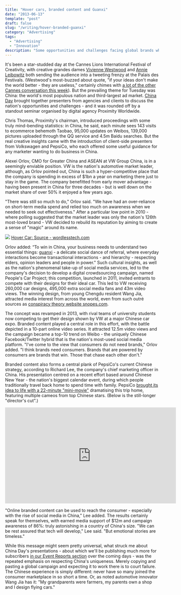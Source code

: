 ```yaml
---
title: "Hover cars, branded content and Guanxi"
date: "2013-06-13"
template: "post"
draft: false
slug: "/writing/hover-branded-guanxi"
category: "Advertising"
tags:
  - "Advertising"
  - "Innovation"
description: "Some opportunities and challenges facing global brands who want to advertise in China."
---
```


It's been a star-studded day at the Cannes Lions International Festival of Creativity, with creative grandes dames [Vivienne Westwood](https://www.canneslions.com/the_festival/programme/event_detail.cfm?event_id=799) and [Annie Leibowitz](http://www.guardian.co.uk/media/video/2013/jun/18/annie-leibovitz-photography-cannes-lions-video) both sending the audience into a tweeting frenzy at the Palais des Festivals. (Westwood's most-buzzed about quote, "if your ideas don't make the world better - they are useless," certainly chimes with [a lot of the other Cannes conversation this week](http://www.warc.com/Blogs/Cannes_2013_CocaCola_and_causerelated_marketing.blog?ID=1728)). But the prevailing theme for Tuesday was China: the world's most populous nation and third-largest ad market. [China Day](http://www.canneslions.com/the_festival/programme/festival_programme.cfm?section_id=183) brought together presenters from agencies and clients to discuss the nation's opportunities and challenges - and it was rounded off by a standout seminar organised by digital agency Proximity Worldwide.

Chris Thomas, Proximity's chairman, introduced proceedings with some truly mind-bending statistics: in China, he said, each minute sees 143 visits to ecommerce behemoth Taobao, 95,000 updates on Weibos, 139,000 pictures uploaded through the QQ service and 4.5m Baidu searches. But the real creative insights came with the introduction of client-side presenters from Volkswagen and PepsiCo, who each offered some useful guidance for any marketer wanting to do business in China.

Alexei Orlov, CMO for Greater China and ASEAN at VW Group China, is in a seemingly enviable position. VW is the nation's automotive market leader, although, as Orlov pointed out, China is such a hyper-competitive place that the company is spending in excess of $1bn a year on marketing there just to stay in the game. The company benefitted from early mover advantage - having been present in China for three decades - but is well down on the market share of over 50% it enjoyed a few years ago.

"There was still so much to do," Orlov said. "We have had an over-reliance on short-term media spend and relied too much on awareness when we needed to seek out effectiveness." After a particular low point in 2010 - where polling suggested that the market leader was only the nation's 126th most-loved brand - VW decided to rebuild its reputation by aiming to create a sense of "magic" around its name.

![](hover-branded-guanxi-200613/hover-branded-guanxi-1.jpg)
[Hover Car: Source - wordlesstech.com](http://wordlesstech.com/wp-content/uploads/2012/05/Volkswagen-s-Hover-Car-concept-5.jpg)

Orlov added: “To win in China, your business needs to understand two essential things: [guanxi](http://en.wikipedia.org/wiki/Guanxi) - a delicate social dance of referral, where everyday interactions become transactional interactions - and hierarchy - respecting elders, opinion leaders and people in power." Such cultural insights, as well as the nation's phenomenal take-up of social media services, led to the company's decision to develop a digital crowdsourcing campaign, named People's Car Project; this competition, launched in 2011, invited entrants to compete with their designs for their ideal car. This led to VW receiving 260,000 car designs, 495,000 extra social media fans and 43m video views. The winning design, from young Chengdu resident Wang Jia, attracted media interest from across the world, even from such outré sources as [conspiracy theory website snopes.com](http://www.snopes.com/photos/technology/levitatingcar.aspx).

The concept was revamped in 2013, with rival teams of university students now competing to get their design shown by VW at a major Chinese car expo. Branded content played a central role in this effort, with the battle depicted in a 10-part online video series. It attracted 12.5m video views and the campaign became a top-10 trend on Weibo - the uniquely Chinese Facebook/Twitter hybrid that is the nation's most-used social media platform. "I've come to the view that consumers do not need brands," Orlov added. "I think brands need consumers. Brands that are powered by consumers are brands that win. Those that chase each other don't."

Branded content also forms a central plank of PepsiCo's current Chinese strategy, according to Richard Lee, the company's chief marketing officer in China. His presentation centred on a recent effort based around Chinese New Year - the nation's biggest calendar event, during which people traditionally travel back home to spend time with family. PepsiCo [brought its idea to life with a 22-minute "mini-movie"](http://adage.com/article/global-news/pepsi-films-minimovie-chinese-year-push/239554/) dramatising this trip home, featuring multiple cameos from top Chinese stars. (Below is the still-longer "director's cut".)

<iframe width="560" height="315" src="https://www.youtube.com/embed/EsOnvhN8vno" frameborder="0" allow="accelerometer; autoplay; encrypted-media; gyroscope; picture-in-picture" allowfullscreen></iframe>

"Online branded content can be used to reach the consumer - especially with the rise of social media in China," Lee added. The results certainly speak for themselves, with earned media support of $12m and campaign awareness of 86%: truly astonishing in a country of China's size. "We can be rest assured that tech will develop," Lee said. "But emotional stories are timeless."

While this message might seem pretty universal, what struck me about China Day's presentations - about which we'll be publishing much more for subscribers [in our Event Reports section](http://www.warc.com/EventReport/LatestReports.Event) over the coming days - was the repeated emphasis on respecting China's uniqueness. Merely copying and pasting a global campaign and expecting it to work there is to court failure. The Chinese experience is simply different: never have so many joined the consumer marketplace in so short a time. Or, as noted automotive innovator Wang Jia has it: "My grandparents were farmers, my parents own a shop and I design flying cars."
